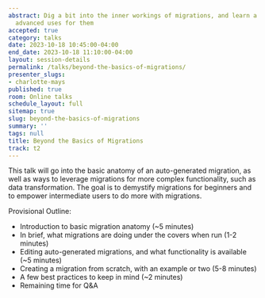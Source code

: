 ```yaml
---
abstract: Dig a bit into the inner workings of migrations, and learn a bit about more
  advanced uses for them
accepted: true
category: talks
date: 2023-10-18 10:45:00-04:00
end_date: 2023-10-18 11:10:00-04:00
layout: session-details
permalink: /talks/beyond-the-basics-of-migrations/
presenter_slugs:
- charlotte-mays
published: true
room: Online talks
schedule_layout: full
sitemap: true
slug: beyond-the-basics-of-migrations
summary: ''
tags: null
title: Beyond the Basics of Migrations
track: t2
---
```


This talk will go into the basic anatomy of an auto-generated migration, as well as ways to leverage migrations for more complex functionality, such as data transformation. The goal is to demystify migrations for beginners and to empower intermediate users to do more with migrations.

Provisional Outline:
- Introduction to basic migration anatomy (~5 minutes)
- In brief, what migrations are doing under the covers when run (1-2 minutes)
- Editing auto-generated migrations, and what functionality is available (~5 minutes)
- Creating a migration from scratch, with an example or two (5-8 minutes)
- A few best practices to keep in mind (~2 minutes)
- Remaining time for Q&A